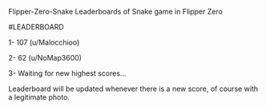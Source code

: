 Flipper-Zero-Snake
Leaderboards of Snake game in Flipper Zero

#LEADERBOARD

1- 107 (u/Malocchioo)

2- 62 (u/NoMap3600)

3- Waiting for new highest scores...

Leaderboard will be updated whenever there is a new score, of course with a legitimate photo.
